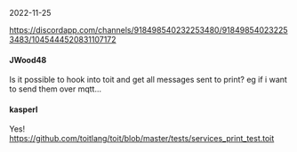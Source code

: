 2022-11-25

https://discordapp.com/channels/918498540232253480/918498540232253483/1045444520831107172


#### JWood48
Is it possible to hook into toit and get all messages sent to print? eg if i want to send them over mqtt...

#### kasperl
Yes! https://github.com/toitlang/toit/blob/master/tests/services_print_test.toit  
